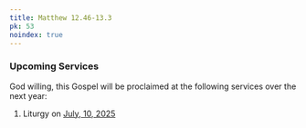 ```yaml
---
title: Matthew 12.46-13.3
pk: 53
noindex: true
---
```


### Upcoming Services

God willing, this Gospel will be proclaimed at the following services over the next year:


1. Liturgy on [July, 10, 2025](https://orthocal.info/readings/gregorian/2025/07/10/)
